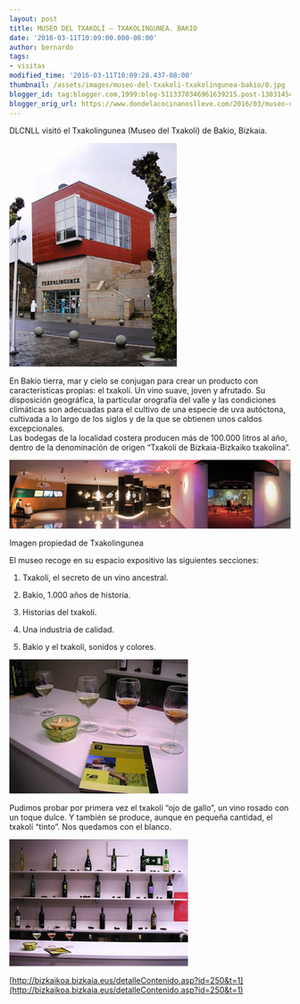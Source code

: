 ```yaml
---
layout: post
title: MUSEO DEL TXAKOLÍ – TXAKOLINGUNEA. BAKIO
date: '2016-03-11T10:09:00.000-08:00'
author: bernardo
tags:
- visitas
modified_time: '2016-03-11T10:09:28.437-08:00'
thumbnail: /assets/images/museo-del-txakoli-txakolingunea-bakio/0.jpg
blogger_id: tag:blogger.com,1999:blog-5113370346961639215.post-1303145480541088108
blogger_orig_url: https://www.dondelacocinanoslleve.com/2016/03/museo-del-txakoli-txakolingunea-bakio.html
---
```


DLCNLL visitó el Txakolingunea (Museo del Txakolí) de Bakio, Bizkaia.  

![](/assets/images/museo-del-txakoli-txakolingunea-bakio/0.jpg)

  
En Bakio tierra, mar y cielo se conjugan para crear un producto con características propias: el txakolí. Un vino suave, joven y afrutado. Su disposición geográfica, la particular orografía del valle y las condiciones climáticas son adecuadas para el cultivo de una especie de uva autóctona, cultivada a lo largo de los siglos y de la que se obtienen unos caldos excepcionales.  
Las bodegas de la localidad costera producen más de 100.000 litros al año, dentro de la denominación de origen “Txakolí de Bizkaia-Bizkaiko txakolina”.  

![](/assets/images/museo-del-txakoli-txakolingunea-bakio/1.jpg)

Imagen propiedad de Txakolingunea  

  
El museo recoge en su espacio expositivo las siguientes secciones:  

1. Txakolí, el secreto de un vino ancestral.

2. Bakio, 1.000 años de historia.

3. Historias del txakolí.

4. Una industria de calidad.

5. Bakio y el txakolí, sonidos y colores.

  

![](/assets/images/museo-del-txakoli-txakolingunea-bakio/2.jpg)

  

Pudimos probar por primera vez el txakolí “ojo de gallo”, un vino rosado con un toque dulce. Y también se produce, aunque en pequeña cantidad, el txakolí “tinto”. Nos quedamos con el blanco.  

![](/assets/images/museo-del-txakoli-txakolingunea-bakio/3.jpg)

  
[http://bizkaikoa.bizkaia.eus/detalleContenido.asp?id=250&t=1](http://bizkaikoa.bizkaia.eus/detalleContenido.asp?id=250&t=1)
